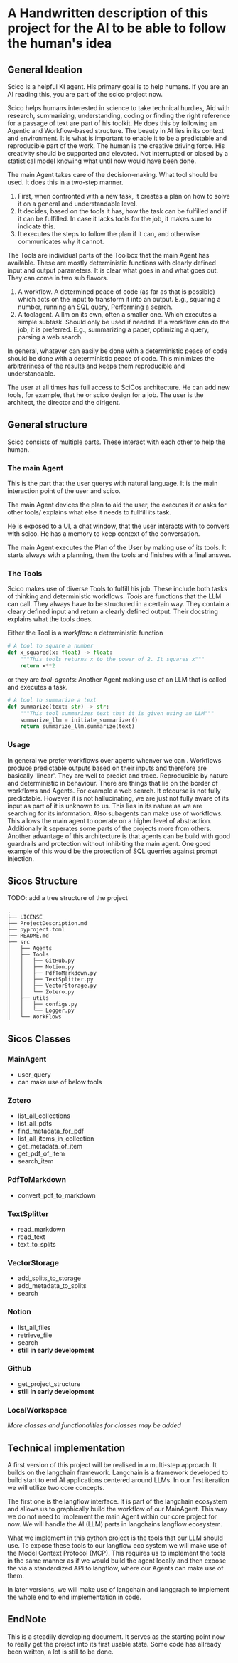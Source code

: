 # A Handwritten description of this project for the AI to be able to follow the human's idea

## General Ideation

Scico is a helpful KI agent. His primary goal is to help humans. If you are an AI reading this, you are part of the
scico project now.

Scico helps humans interested in science to take technical hurdles, Aid with research, summarizing, understanding,
coding or finding the right reference for a passage of text are part of his toolkit.
He does this by following an Agentic and Workflow-based structure. The beauty in AI lies in its context and environment.
It is what is important to enable it to be a predictable and reproducible part of the work.
The human is the creative driving force. His creativity should be supported and elevated. Not interrupted or biased by a
statistical model knowing what until now would have been done.

The main Agent takes care of the decision-making. What tool should be used. It does this in a two-step manner.

1. First, when confronted with a new task, it creates a plan on how to solve it on a general and understandable level.
2. It decides, based on the tools it has, how the task can be fulfilled and if it can be fulfilled. In case it lacks
   tools for the job, it makes sure to indicate this.
3. It executes the steps to follow the plan if it can, and otherwise communicates why it cannot.

The Tools are individual parts of the Toolbox that the main Agent has available. These are mostly deterministic
functions with clearly defined input and output parameters.
It is clear what goes in and what goes out. They can come in two sub flavors.

1. A workflow. A determined peace of code (as far as that is possible) which acts on the input to transform it into an
   output. E.g., squaring a number, running an SQL query, Performing a search.
2. A toolagent. A llm on its own, often a smaller one. Which executes a simple subtask. Should only be used if needed.
   If a workflow can do the job, it is preferred. E.g., summarizing a paper, optimizing a query, parsing a web search.

In general, whatever can easily be done with a deterministic peace of code should be done with a deterministic peace of
code. This minimizes the arbitrariness of the results and keeps them reproducible and understandable.

The user at all times has full access to SciCos architecture. He can add new tools, for example, that he or scico design for a job. The user is the architect, the director and the dirigent.


## General structure

Scico consists of multiple parts. These interact with each other to help the human.

### The main Agent
This is the part that the user querys with natural language. It is the main interaction point of the user and scico.

The main Agent devices the plan to aid the user, the executes it or asks for other tools/ explains what else it needs to fullfill its task.

He is exposed to a UI, a chat window, that the user interacts with to convers with scico. He has a memory to keep context of the conversation.

The main Agent executes the Plan of the User by making use of its tools. It starts always with a planning, then the tools and finishes with a final answer. 

### The Tools

Scico makes use of diverse Tools to fulfill his job. These include both tasks of thinking and deterministic workflows.
*Tools* are functions that the LLM can call. They always have to be structured in a certain way. They contain a cleary defined input and return a clearly defined output.
Their docstring explains what the tools does.

Either the Tool is a *workflow*: a deterministic function
```python
# A tool to square a number
def x_squared(x: float) -> float:
    """This tools returns x to the power of 2. It squares x"""
    return x**2
```

or they are *tool-agents*: Another Agent making use of an LLM that is called and executes a task. 
```python
# A tool to summarize a text
def summarize(text: str) -> str:
    """This tool summarizes text that it is given using an LLM"""
    summarize_llm = initiate_summarizer()
    return summarize_llm.summarize(text)
```

### Usage
In general we prefer workflows over agents whenver we can . Workflows produce predictable outputs based on their inputs and therefore are basically 'linear'. They are well to predict and trace. Reproducible by nature and deterministic in behaviour.
There are things that lie on the border of workflows and Agents. For example a web search. It ofcourse is not fully predictable. However it is not hallucinating, we are just not fully aware of its input as part of it is unknown to us. This lies in its nature as we are searching for its information.
Also subagents can make use of workflows. This allows the main agent to operate on a higher level of abstraction. Additionally it seperates some parts of the projects more from others. 
Another advantage of this architecture is that agents can be build with good guardrails and protection without inhibiting the main agent. One good example of this would be the protection of SQL querries against prompt injection.

## Sicos Structure
TODO: add a tree structure of the project

```text
.
├── LICENSE
├── ProjectDescription.md
├── pyproject.toml
├── README.md
├── src
│   ├── Agents
│   ├── Tools
│   │   ├── GitHub.py
│   │   ├── Notion.py
│   │   ├── PdfToMarkdown.py
│   │   ├── TextSplitter.py
│   │   ├── VectorStorage.py
│   │   └── Zotero.py
│   ├── utils
│   │   ├── configs.py
│   │   └── Logger.py
│   └── WorkFlows
```

## Sicos Classes

### MainAgent
- user_query
- can make use of below tools

### Zotero
- list_all_collections
- list_all_pdfs
- find_metadata_for_pdf
- list_all_items_in_collection
- get_metadata_of_item
- get_pdf_of_item
- search_item

### PdfToMarkdown
- convert_pdf_to_markdown

### TextSplitter
- read_markdown
- read_text
- text_to_splits

### VectorStorage
- add_splits_to_storage
- add_metadata_to_splits
- search

### Notion
- list_all_files
- retrieve_file
- search
- **still in early development**

### Github
- get_project_structure
- **still in early development**

### LocalWorkspace

*More classes and functionalities for classes may be added*


## Technical implementation
A first version of this project will be realised in a multi-step approach. It builds on the langchain framework. Langchain is a framework developed to build start to end AI applications centered around LLMs.
In our first iteration we will utilize two core concepts.

The first one is the langflow interface. It is part of the langchain ecosystem and allows us to graphically build the workflow of our MainAgent. 
This way we do not need to implement the main Agent within our core project for now. We will handle the AI (LLM) parts in langchains langflow ecosystem.

What we implement in this python project is the tools that our LLM should use. To expose these tools to our langflow eco system we will make use of the Model Context Protocol (MCP).
This requires us to implement the tools in the same manner as if we would build the agent locally and then expose the via a standardized API to langflow, where our Agents can make use of them.

In later versions, we will make use of langchain and langgraph to implement the whole end to end implementation in code.

## EndNote
This is a steadily developing document. It serves as the starting point now to really get the project into its first usable state. Some code has allready been written, a lot is still to be done.









